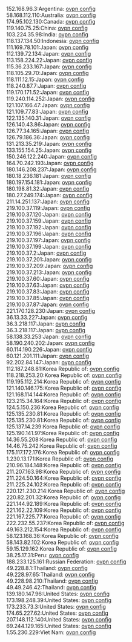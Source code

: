152.168.96.3:Argentina: [ovpn config](vpn/152_168_96_3.ovpn)  
58.168.112.110:Australia: [ovpn config](vpn/58_168_112_110.ovpn)  
174.95.102.130:Canada: [ovpn config](vpn/174_95_102_130.ovpn)  
119.140.75.25:China: [ovpn config](vpn/119_140_75_25.ovpn)  
103.224.35.98:India: [ovpn config](vpn/103_224_35_98.ovpn)  
118.137.134.50:Indonesia: [ovpn config](vpn/118_137_134_50.ovpn)  
111.169.78.101:Japan: [ovpn config](vpn/111_169_78_101.ovpn)  
112.139.72.134:Japan: [ovpn config](vpn/112_139_72_134.ovpn)  
113.158.224.22:Japan: [ovpn config](vpn/113_158_224_22.ovpn)  
115.36.233.167:Japan: [ovpn config](vpn/115_36_233_167.ovpn)  
118.105.29.70:Japan: [ovpn config](vpn/118_105_29_70.ovpn)  
118.111.12.15:Japan: [ovpn config](vpn/118_111_12_15.ovpn)  
118.240.87.7:Japan: [ovpn config](vpn/118_240_87_7.ovpn)  
119.170.171.52:Japan: [ovpn config](vpn/119_170_171_52.ovpn)  
119.240.114.252:Japan: [ovpn config](vpn/119_240_114_252.ovpn)  
121.107.166.47:Japan: [ovpn config](vpn/121_107_166_47.ovpn)  
121.109.77.83:Japan: [ovpn config](vpn/121_109_77_83.ovpn)  
122.135.140.31:Japan: [ovpn config](vpn/122_135_140_31.ovpn)  
126.140.43.86:Japan: [ovpn config](vpn/126_140_43_86.ovpn)  
126.77.34.165:Japan: [ovpn config](vpn/126_77_34_165.ovpn)  
126.79.186.36:Japan: [ovpn config](vpn/126_79_186_36.ovpn)  
131.213.35.219:Japan: [ovpn config](vpn/131_213_35_219.ovpn)  
133.155.154.25:Japan: [ovpn config](vpn/133_155_154_25.ovpn)  
150.246.122.240:Japan: [ovpn config](vpn/150_246_122_240.ovpn)  
164.70.242.193:Japan: [ovpn config](vpn/164_70_242_193.ovpn)  
180.146.208.237:Japan: [ovpn config](vpn/180_146_208_237.ovpn)  
180.18.236.181:Japan: [ovpn config](vpn/180_18_236_181.ovpn)  
180.197.154.181:Japan: [ovpn config](vpn/180_197_154_181.ovpn)  
180.198.81.32:Japan: [ovpn config](vpn/180_198_81_32.ovpn)  
180.27.249.174:Japan: [ovpn config](vpn/180_27_249_174.ovpn)  
211.14.251.137:Japan: [ovpn config](vpn/211_14_251_137.ovpn)  
219.100.37.119:Japan: [ovpn config](vpn/219_100_37_119.ovpn)  
219.100.37.120:Japan: [ovpn config](vpn/219_100_37_120.ovpn)  
219.100.37.159:Japan: [ovpn config](vpn/219_100_37_159.ovpn)  
219.100.37.192:Japan: [ovpn config](vpn/219_100_37_192.ovpn)  
219.100.37.196:Japan: [ovpn config](vpn/219_100_37_196.ovpn)  
219.100.37.197:Japan: [ovpn config](vpn/219_100_37_197.ovpn)  
219.100.37.199:Japan: [ovpn config](vpn/219_100_37_199.ovpn)  
219.100.37.2:Japan: [ovpn config](vpn/219_100_37_2.ovpn)  
219.100.37.201:Japan: [ovpn config](vpn/219_100_37_201.ovpn)  
219.100.37.209:Japan: [ovpn config](vpn/219_100_37_209.ovpn)  
219.100.37.213:Japan: [ovpn config](vpn/219_100_37_213.ovpn)  
219.100.37.60:Japan: [ovpn config](vpn/219_100_37_60.ovpn)  
219.100.37.63:Japan: [ovpn config](vpn/219_100_37_63.ovpn)  
219.100.37.83:Japan: [ovpn config](vpn/219_100_37_83.ovpn)  
219.100.37.85:Japan: [ovpn config](vpn/219_100_37_85.ovpn)  
219.100.37.87:Japan: [ovpn config](vpn/219_100_37_87.ovpn)  
221.170.128.230:Japan: [ovpn config](vpn/221_170_128_230.ovpn)  
36.13.33.227:Japan: [ovpn config](vpn/36_13_33_227.ovpn)  
36.3.218.117:Japan: [ovpn config](vpn/36_3_218_117.ovpn)  
36.3.218.117:Japan: [ovpn config](vpn/36_3_218_117.ovpn)  
58.138.33.253:Japan: [ovpn config](vpn/58_138_33_253.ovpn)  
58.190.240.202:Japan: [ovpn config](vpn/58_190_240_202.ovpn)  
60.114.190.226:Japan: [ovpn config](vpn/60_114_190_226.ovpn)  
60.121.201.111:Japan: [ovpn config](vpn/60_121_201_111.ovpn)  
92.202.84.147:Japan: [ovpn config](vpn/92_202_84_147.ovpn)  
112.187.248.81:Korea Republic of: [ovpn config](vpn/112_187_248_81.ovpn)  
118.218.253.20:Korea Republic of: [ovpn config](vpn/118_218_253_20.ovpn)  
119.195.112.214:Korea Republic of: [ovpn config](vpn/119_195_112_214.ovpn)  
121.140.146.175:Korea Republic of: [ovpn config](vpn/121_140_146_175.ovpn)  
121.168.114.144:Korea Republic of: [ovpn config](vpn/121_168_114_144.ovpn)  
123.215.34.164:Korea Republic of: [ovpn config](vpn/123_215_34_164.ovpn)  
124.5.150.236:Korea Republic of: [ovpn config](vpn/124_5_150_236.ovpn)  
125.135.230.81:Korea Republic of: [ovpn config](vpn/125_135_230_81.ovpn)  
125.135.230.81:Korea Republic of: [ovpn config](vpn/125_135_230_81.ovpn)  
125.137.14.239:Korea Republic of: [ovpn config](vpn/125_137_14_239.ovpn)  
125.190.141.97:Korea Republic of: [ovpn config](vpn/125_190_141_97.ovpn)  
14.36.55.208:Korea Republic of: [ovpn config](vpn/14_36_55_208.ovpn)  
14.46.75.242:Korea Republic of: [ovpn config](vpn/14_46_75_242.ovpn)  
175.117.172.176:Korea Republic of: [ovpn config](vpn/175_117_172_176.ovpn)  
1.230.13.171:Korea Republic of: [ovpn config](vpn/1_230_13_171.ovpn)  
210.96.184.148:Korea Republic of: [ovpn config](vpn/210_96_184_148.ovpn)  
211.207.163.98:Korea Republic of: [ovpn config](vpn/211_207_163_98.ovpn)  
211.224.50.164:Korea Republic of: [ovpn config](vpn/211_224_50_164.ovpn)  
211.225.24.102:Korea Republic of: [ovpn config](vpn/211_225_24_102.ovpn)  
220.121.230.214:Korea Republic of: [ovpn config](vpn/220_121_230_214.ovpn)  
220.82.201.32:Korea Republic of: [ovpn config](vpn/220_82_201_32.ovpn)  
221.144.92.189:Korea Republic of: [ovpn config](vpn/221_144_92_189.ovpn)  
221.162.22.109:Korea Republic of: [ovpn config](vpn/221_162_22_109.ovpn)  
221.167.225.77:Korea Republic of: [ovpn config](vpn/221_167_225_77.ovpn)  
222.232.55.237:Korea Republic of: [ovpn config](vpn/222_232_55_237.ovpn)  
49.163.212.154:Korea Republic of: [ovpn config](vpn/49_163_212_154.ovpn)  
58.123.168.36:Korea Republic of: [ovpn config](vpn/58_123_168_36.ovpn)  
58.143.82.102:Korea Republic of: [ovpn config](vpn/58_143_82_102.ovpn)  
59.15.129.162:Korea Republic of: [ovpn config](vpn/59_15_129_162.ovpn)  
38.25.17.31:Peru: [ovpn config](vpn/38_25_17_31.ovpn)  
188.233.125.161:Russian Federation: [ovpn config](vpn/188_233_125_161.ovpn)  
49.228.8.1:Thailand: [ovpn config](vpn/49_228_8_1.ovpn)  
49.228.97.65:Thailand: [ovpn config](vpn/49_228_97_65.ovpn)  
49.228.98.210:Thailand: [ovpn config](vpn/49_228_98_210.ovpn)  
49.49.246.42:Thailand: [ovpn config](vpn/49_49_246_42.ovpn)  
139.180.147.96:United States: [ovpn config](vpn/139_180_147_96.ovpn)  
173.198.248.39:United States: [ovpn config](vpn/173_198_248_39.ovpn)  
173.233.73.3:United States: [ovpn config](vpn/173_233_73_3.ovpn)  
174.65.227.62:United States: [ovpn config](vpn/174_65_227_62.ovpn)  
207.148.112.140:United States: [ovpn config](vpn/207_148_112_140.ovpn)  
69.244.129.165:United States: [ovpn config](vpn/69_244_129_165.ovpn)  
1.55.230.229:Viet Nam: [ovpn config](vpn/1_55_230_229.ovpn)  
